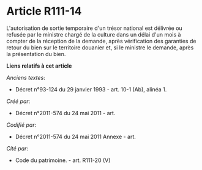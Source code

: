 # Article R111-14

L'autorisation de sortie temporaire d'un trésor national est délivrée ou refusée par le ministre chargé de la culture dans un
délai d'un mois à compter de la réception de la demande, après vérification des garanties de retour du bien sur le territoire
douanier et, si le ministre le demande, après la présentation du bien.

**Liens relatifs à cet article**

_Anciens textes_:

  - Décret n°93-124 du 29 janvier 1993 - art. 10-1 (Ab), alinéa 1.

_Créé par_:

  - Décret n°2011-574 du 24 mai 2011  - art.

_Codifié par_:

  - Décret n°2011-574 du 24 mai 2011 Annexe - art.

_Cité par_:

  - Code du patrimoine. - art. R111-20 (V)

